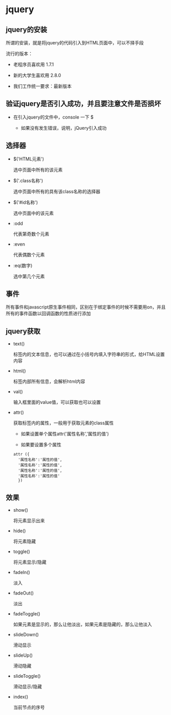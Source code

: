 # jquery

## jquery的安装

所谓的安装，就是将jquery的代码引入到HTML页面中，可以不择手段

流行的版本：

- 老程序员喜欢用 1.7.1

- 新的大学生喜欢用 2.8.0

- 我们工作统一要求：最新版本

## 验证jquery是否引入成功，并且要注意文件是否损坏

- 在引入jquery的文件中，console 一下 $

  - 如果没有发生错误，说明，jQuery引入成功

## 选择器

- $('HTML元素')

  选中页面中所有的该元素

- $('.class名称')

  选中页面中所有的具有该class名称的选择器

- $('#id名称')

  选中页面中的该元素

- :odd

  代表第奇数个元素

- :even

  代表偶数个元素

- :eq(数字)

  选中第几个元素

## 事件

所有事件和javascript原生事件相同，区别在于绑定事件的时候不需要用on，并且所有的事件函数以回调函数的性质进行添加

## jquery获取

- text()

  标签内的文本信息，也可以通过在小括号内填入字符串的形式，给HTML设置内容

- html()

  标签内部所有信息，会解析html内容

- val()

  输入框里面的value值，可以获取也可以设置

- attr()

  获取标签内的属性，一般用于获取元素的class属性

  - 如果设置单个属性attr('属性名称','属性的值')

  - 如果要设置多个属性

  ```
  attr ({
    '属性名称':'属性的值',
    '属性名称':'属性的值',
    '属性名称':'属性的值',
    '属性名称':'属性的值'
    })
  ```

## 效果

- show()

  将元素显示出来

- hide()

  将元素隐藏

- toggle()

  将元素显示/隐藏

- fadeIn()

  淡入

- fadeOut()

  淡出

- fadeToggle()

  如果元素是显示的，那么让他淡出，如果元素是隐藏的，那么让他淡入

- slideDown()

  滑动显示

- slideUp()

  滑动隐藏

- slideToggle()

  滑动显示/隐藏

- index()

  当前节点的序号
